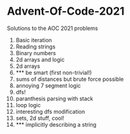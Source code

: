 # Advent-Of-Code-2021
Solutions to the AOC 2021 problems

1. Basic iteration
2. Reading strings
3. Binary numbers
4. 2d arrays and logic
5. 2d arrays
6. *** be smart (first non-trivial!)
7. sums of distances but brute force possible
8. annoying 7 segment logic
9. dfs!
10. paranthesis parsing with stack
11. loop logic
12. interesting dfs modification
13. sets, 2d stuff, cool!
14. *** implicitly describing a string
